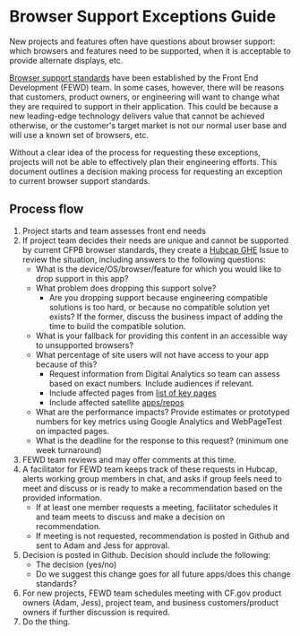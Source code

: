 # Browser Support Exceptions Guide

New projects and features often have questions about browser support: which
browsers and features need to be supported, when it is acceptable to provide
alternate displays, etc.

[Browser support standards](browser-support.md)
have been established by the Front End Development (FEWD) team. In some cases,
however, there will be reasons that customers, product owners, or engineering
will want to change what they are required to support in their application.
This could be because a new leading-edge technology delivers value that cannot
be achieved otherwise, or the customer's target market is not our normal user
base and will use a known set of browsers, etc.

Without a clear idea of the process for requesting these exceptions, projects
will not be able to effectively plan their engineering efforts. This document
outlines a decision making process for requesting an exception to current
browser support standards.

## Process flow

1. Project starts and team assesses front end needs
2. If project team decides their needs are unique and cannot be supported by
current CFPB browser standards, they create a [Hubcap GHE](https://github.cfpb.gov/CFPB/hubcap) Issue to review the
situation, including answers to the following questions:   
    - What is the device/OS/browser/feature for which you would like to drop
    support in this app?
    - What problem does dropping this support solve?
        - Are you dropping support because engineering compatible solutions
        is too hard, or because no compatible solution yet exists? If the
        former, discuss the business impact of adding the time to build the
        compatible solution.
    - What is your fallback for providing this content in an accessible way
    to unsupported browsers?
    - What percentage of site users will not have access to your app because
    of this?
        - Request information from Digital Analytics so team can assess based
        on exact numbers. Include audiences if relevant.
        - Include affected pages from [list of key pages]()
        - Include affected satellite [apps/repos](
        browser-support.md#individual-projects-to-test)
   - What are the performance impacts? Provide estimates or prototyped numbers
   for key metrics using Google Analytics and WebPageTest on impacted pages.
    - What is the deadline for the response to this request? (minimum one week
    turnaround)
3. FEWD team reviews and may offer comments at this time.
4. A facilitator for FEWD team keeps track of these requests in Hubcap, alerts
working group members in chat, and asks if group feels need to meet and
discuss or is ready to make a recommendation based on the provided
information.
    - If at least one member requests a meeting, facilitator schedules it and
    team meets to discuss and make a decision on recommendation.
    - If meeting is not requested, recommendation is posted in Github and sent
    to Adam and Jess for approval.
5. Decision is posted in Github. Decision should include the following:
    - The decision (yes/no)
    - Do we suggest this change goes for all future apps/does this change
    standards?
6. For new projects, FEWD team schedules meeting with CF.gov product owners 
(Adam, Jess), project team, and business customers/product owners if further
discussion is required.
7. Do the thing.
